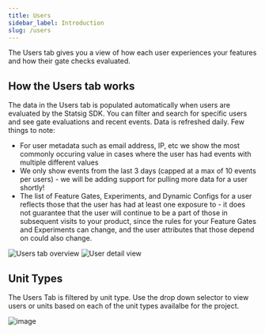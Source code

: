 ```yaml
---
title: Users
sidebar_label: Introduction
slug: /users
---
```


The Users tab gives you a view of how each user experiences your features and how their gate checks evaluated.

## How the Users tab works 
The data in the Users tab is populated automatically when users are evaluated by the Statsig SDK. You can filter and search for specific users and see gate evaluations and recent events. Data is refreshed daily. Few things to note:
- For user metadata such as email address, IP, etc we show the most commonly occuring value in cases where the user has had events with multiple different values
- We only show events from the last 3 days (capped at a max of 10 events per users) - we will be adding support for pulling more data for a user shortly!
- The list of Feature Gates, Experiments, and Dynamic Configs for a user reflects those that the user has had at least one exposure to - it does not guarantee that the user will continue to be a part of those in subsequent visits to your product, since the rules for your Feature Gates and Experiments can change, and the user attributes that those depend on could also change.

![Users tab overview](https://user-images.githubusercontent.com/31516123/134972013-de7d47c2-2d81-4494-90ac-c4929007b7a9.png)
![User detail view](https://user-images.githubusercontent.com/31516123/134972152-a3eb61f8-6f0b-49b7-9f37-fa56dc90552b.png)

## Unit Types
The Users Tab is filtered by unit type.  Use the drop down selector to view users or units based on each of the unit types availalbe for the project.

![image](https://user-images.githubusercontent.com/90343952/148592563-da1c3d41-4df8-4953-840f-f5baf8b0b94c.png)

